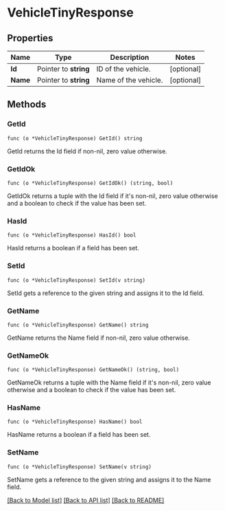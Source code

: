 # VehicleTinyResponse

## Properties

Name | Type | Description | Notes
------------ | ------------- | ------------- | -------------
**Id** | Pointer to **string** | ID of the vehicle. | [optional] 
**Name** | Pointer to **string** | Name of the vehicle. | [optional] 

## Methods

### GetId

`func (o *VehicleTinyResponse) GetId() string`

GetId returns the Id field if non-nil, zero value otherwise.

### GetIdOk

`func (o *VehicleTinyResponse) GetIdOk() (string, bool)`

GetIdOk returns a tuple with the Id field if it's non-nil, zero value otherwise
and a boolean to check if the value has been set.

### HasId

`func (o *VehicleTinyResponse) HasId() bool`

HasId returns a boolean if a field has been set.

### SetId

`func (o *VehicleTinyResponse) SetId(v string)`

SetId gets a reference to the given string and assigns it to the Id field.

### GetName

`func (o *VehicleTinyResponse) GetName() string`

GetName returns the Name field if non-nil, zero value otherwise.

### GetNameOk

`func (o *VehicleTinyResponse) GetNameOk() (string, bool)`

GetNameOk returns a tuple with the Name field if it's non-nil, zero value otherwise
and a boolean to check if the value has been set.

### HasName

`func (o *VehicleTinyResponse) HasName() bool`

HasName returns a boolean if a field has been set.

### SetName

`func (o *VehicleTinyResponse) SetName(v string)`

SetName gets a reference to the given string and assigns it to the Name field.


[[Back to Model list]](../README.md#documentation-for-models) [[Back to API list]](../README.md#documentation-for-api-endpoints) [[Back to README]](../README.md)


